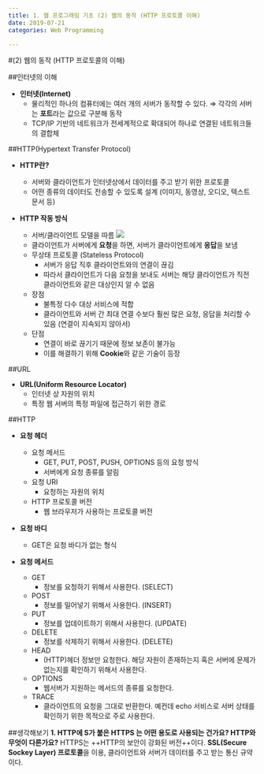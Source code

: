 ```yaml
---
title: 1. 웹 프로그래밍 기초 (2) 웹의 동작 (HTTP 프로토콜 이해)
date: 2019-07-21
categories: Web Programming

---
```


#(2) 웹의 동작 (HTTP 프로토콜의 이해)

##인터넷의 이해
- **인터넷(Internet)**
	-  물리적인 하나의 컴퓨터에는 여러 개의 서버가 동작할 수 있다. ⇒ 각각의 서버는 **포트**라는 값으로 구분해 동작 
	-  TCP/IP 기반의 네트워크가 전세계적으로 확대되어 하나로 연결된 네트워크들의 결합체


##HTTP(Hypertext Transfer Protocol)
- **HTTP란?**
	- 서버와 클라이언트가 인터넷상에서 데이터를 주고 받기 위한 프로토콜
	- 어떤 종류의 데이터도 전송할 수 있도록 설계 (이미지, 동영상, 오디오, 텍스트 문서 등)

- **HTTP 작동 방식**
	- 서버/클라이언트 모델을 따름
![](https://img1.daumcdn.net/thumb/R1280x0/?scode=mtistory2&fname=https%3A%2F%2Fk.kakaocdn.net%2Fdn%2FeaSkpp%2FbtqwVg6uDzD%2FrRibtSz0DUk0lKobXJujG0%2Fimg.png)
	- 클라이언트가 서버에게 **요청**을 하면, 서버가 클라이언트에게 **응답**을 보냄
	- 무상태 프로토콜 (Stateless Protocol)
		- 서버가 응답 직후 클라이언트와의 연결이 끊김
		- 따라서 클라이언트가 다음 요청을 보내도 서버는 해당 클라이언트가 직전 클라이언트와 같은 대상인지 알 수 없음
	- 장점
		- 불특정 다수 대상 서비스에 적합
		- 클라이언트와 서버 간 최대 연결 수보다 훨씬 많은 요청, 응답을 처리할 수 있음 (연결이 지속되지 않아서)
	- 단점
		- 연결이 바로 끊기기 때문에 정보 보존이 불가능
		- 이를 해결하기 위해 **Cookie**와 같은 기술이 등장

##URL
- **URL(Uniform Resource Locator)**
	- 인터넷 상 자원의 위치
	- 특정 웹 서버의 특정 파일에 접근하기 위한 경로

##HTTP
- **요청 헤더**
	- 요청 메서드
		- GET, PUT, POST, PUSH, OPTIONS 등의 요청 방식
		- 서버에게 요청 종류를 알림
	- 요청 URI
		- 요청하는 자원의 위치
	- HTTP 프로토콜 버전
		- 웹 브라우저가 사용하는 프로토콜 버전

- **요청 바디**
	- GET은 요청 바디가 없는 형식

- **요청 메서드**
	- GET
		- 정보를 요청하기 위해서 사용한다. (SELECT)
	- POST
    	- 정보를 밀어넣기 위해서 사용한다. (INSERT)
	- PUT
		- 정보를 업데이트하기 위해서 사용한다. (UPDATE)
	- DELETE
		- 정보를 삭제하기 위해서 사용한다. (DELETE)
	- HEAD
		- (HTTP)헤더 정보만 요청한다. 해당 자원이 존재하는지 혹은 서버에 문제가 없는지를 확인하기 위해서 사용한다.
	- OPTIONS
		- 웹서버가 지원하는 메서드의 종류를 요청한다.
	- TRACE
		- 클라이언트의 요청을 그대로 반환한다. 예컨데 echo 서비스로 서버 상태를 확인하기 위한 목적으로 주로 사용한다.


##생각해보기
**1. HTTP에 S가 붙은 HTTPS 는 어떤 용도로 사용되는 건가요? HTTP와 무엇이 다른가요?**
	HTTPS는 ++HTTP의 보안이 강화된 버전++이다.
    **SSL(Secure Sockey Layer) 프로토콜**을 이용, 클라이언트와 서버가 데이터를 주고 받는 통신 규약이다.
